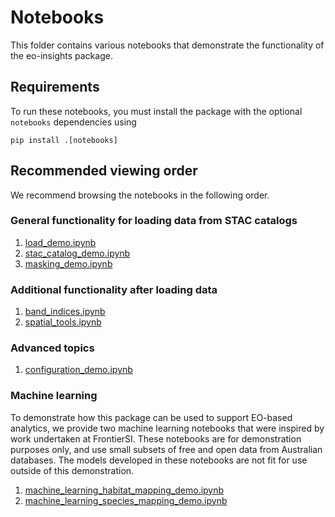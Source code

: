 # Notebooks

This folder contains various notebooks that demonstrate the functionality of the eo-insights package. 

## Requirements

To run these notebooks, you must install the package with the optional `notebooks` dependencies using

```
pip install .[notebooks]
```

## Recommended viewing order
We recommend browsing the notebooks in the following order.

### General functionality for loading data from STAC catalogs

1. [load_demo.ipynb](load_demo.ipynb)
1. [stac_catalog_demo.ipynb](stac_catalog_demo)
1. [masking_demo.ipynb](masking_demo.ipynb)

### Additional functionality after loading data

1. [band_indices.ipynb](band_indices_demo.ipynb)
1. [spatial_tools.ipynb](spatial_tools_demo.ipynb)

### Advanced topics

1. [configuration_demo.ipynb](configuration_demo.ipynb)

### Machine learning
To demonstrate how this package can be used to support EO-based analytics, we provide two machine learning notebooks that were inspired by work undertaken at FrontierSI. 
These notebooks are for demonstration purposes only, and use small subsets of free and open data from Australian databases.
The models developed in these notebooks are not fit for use outside of this demonstration.

1. [machine_learning_habitat_mapping_demo.ipynb](machine_learning_habitat_mapping_demo.ipynb)
1. [machine_learning_species_mapping_demo.ipynb](machine_learning_habitat_mapping_demo.ipynb)